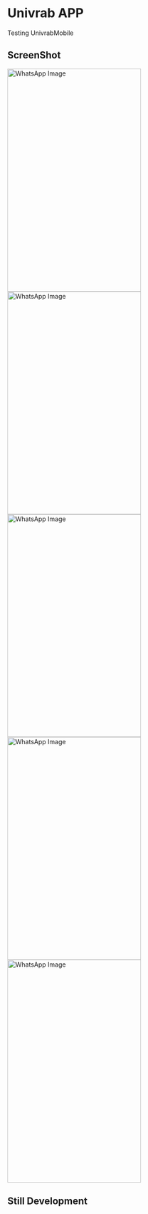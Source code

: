 # Univrab APP

Testing UnivrabMobile

## ScreenShot
<img src="https://github.com/user-attachments/assets/40140650-b16f-4cd3-9285-41050b71acb3" alt="WhatsApp Image" width="300" height="500">
<img src="https://github.com/user-attachments/assets/a6444125-3ed9-44d5-a99c-7cbe1b245a02" alt="WhatsApp Image" width="300" height="500">
<img src="https://github.com/user-attachments/assets/8f67db8b-dcc1-4f76-9b93-7c5ac3247bcd" alt="WhatsApp Image" width="300" height="500">
<img src="https://github.com/user-attachments/assets/19eb7e82-cedc-486c-8bc3-03b680e9e750" alt="WhatsApp Image" width="300" height="500">
<img src="https://github.com/user-attachments/assets/c298b5bc-673e-46e0-bca0-a5712e6592e7" alt="WhatsApp Image" width="300" height="500">



## Still Development
